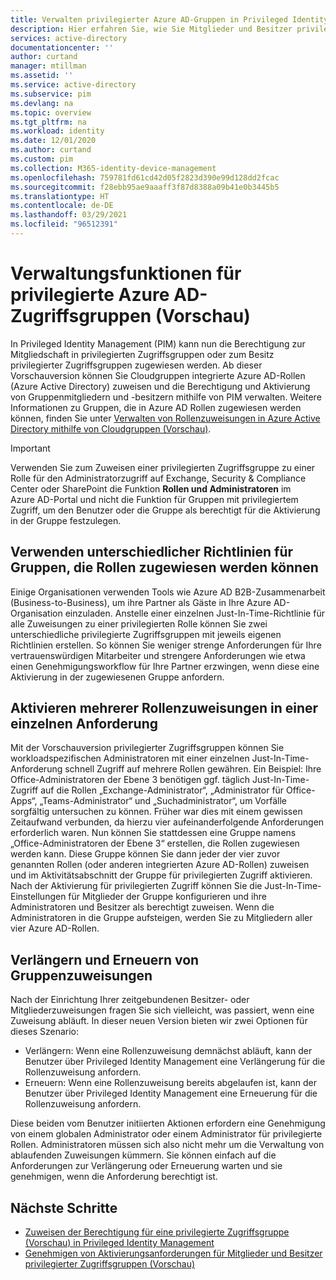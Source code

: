 ```yaml
---
title: Verwalten privilegierter Azure AD-Gruppen in Privileged Identity Management (PIM) | Microsoft-Dokumentation
description: Hier erfahren Sie, wie Sie Mitglieder und Besitzer privilegierter Zugriffsgruppen in Privileged Identity Management (PIM) verwalten.
services: active-directory
documentationcenter: ''
author: curtand
manager: mtillman
ms.assetid: ''
ms.service: active-directory
ms.subservice: pim
ms.devlang: na
ms.topic: overview
ms.tgt_pltfrm: na
ms.workload: identity
ms.date: 12/01/2020
ms.author: curtand
ms.custom: pim
ms.collection: M365-identity-device-management
ms.openlocfilehash: 759781fd61cd42d05f2823d390e99d128dd2fcac
ms.sourcegitcommit: f28ebb95ae9aaaff3f87d8388a09b41e0b3445b5
ms.translationtype: HT
ms.contentlocale: de-DE
ms.lasthandoff: 03/29/2021
ms.locfileid: "96512391"
---
```

# <a name="management-capabilities-for-privileged-access-azure-ad-groups-preview"></a>Verwaltungsfunktionen für privilegierte Azure AD-Zugriffsgruppen (Vorschau)

In Privileged Identity Management (PIM) kann nun die Berechtigung zur Mitgliedschaft in privilegierten Zugriffsgruppen oder zum Besitz privilegierter Zugriffsgruppen zugewiesen werden. Ab dieser Vorschauversion können Sie Cloudgruppen integrierte Azure AD-Rollen (Azure Active Directory) zuweisen und die Berechtigung und Aktivierung von Gruppenmitgliedern und -besitzern mithilfe von PIM verwalten. Weitere Informationen zu Gruppen, die in Azure AD Rollen zugewiesen werden können, finden Sie unter [Verwalten von Rollenzuweisungen in Azure Active Directory mithilfe von Cloudgruppen (Vorschau)](../roles/groups-concept.md).

>[!Important]
> Verwenden Sie zum Zuweisen einer privilegierten Zugriffsgruppe zu einer Rolle für den Administratorzugriff auf Exchange, Security & Compliance Center oder SharePoint die Funktion **Rollen und Administratoren** im Azure AD-Portal und nicht die Funktion für Gruppen mit privilegiertem Zugriff, um den Benutzer oder die Gruppe als berechtigt für die Aktivierung in der Gruppe festzulegen.

## <a name="require-different-policies-for-each-role-assignable-group"></a>Verwenden unterschiedlicher Richtlinien für Gruppen, die Rollen zugewiesen werden können

Einige Organisationen verwenden Tools wie Azure AD B2B-Zusammenarbeit (Business-to-Business), um ihre Partner als Gäste in Ihre Azure AD-Organisation einzuladen. Anstelle einer einzelnen Just-In-Time-Richtlinie für alle Zuweisungen zu einer privilegierten Rolle können Sie zwei unterschiedliche privilegierte Zugriffsgruppen mit jeweils eigenen Richtlinien erstellen. So können Sie weniger strenge Anforderungen für Ihre vertrauenswürdigen Mitarbeiter und strengere Anforderungen wie etwa einen Genehmigungsworkflow für Ihre Partner erzwingen, wenn diese eine Aktivierung in der zugewiesenen Gruppe anfordern.

## <a name="activate-multiple-role-assignments-in-a-single-request"></a>Aktivieren mehrerer Rollenzuweisungen in einer einzelnen Anforderung

Mit der Vorschauversion privilegierter Zugriffsgruppen können Sie workloadspezifischen Administratoren mit einer einzelnen Just-In-Time-Anforderung schnell Zugriff auf mehrere Rollen gewähren. Ein Beispiel: Ihre Office-Administratoren der Ebene 3 benötigen ggf. täglich Just-In-Time-Zugriff auf die Rollen „Exchange-Administrator“, „Administrator für Office-Apps“, „Teams-Administrator“ und „Suchadministrator“, um Vorfälle sorgfältig untersuchen zu können. Früher war dies mit einem gewissen Zeitaufwand verbunden, da hierzu vier aufeinanderfolgende Anforderungen erforderlich waren. Nun können Sie stattdessen eine Gruppe namens „Office-Administratoren der Ebene 3“ erstellen, die Rollen zugewiesen werden kann. Diese Gruppe können Sie dann jeder der vier zuvor genannten Rollen (oder anderen integrierten Azure AD-Rollen) zuweisen und im Aktivitätsabschnitt der Gruppe für privilegierten Zugriff aktivieren. Nach der Aktivierung für privilegierten Zugriff können Sie die Just-In-Time-Einstellungen für Mitglieder der Gruppe konfigurieren und ihre Administratoren und Besitzer als berechtigt zuweisen. Wenn die Administratoren in die Gruppe aufsteigen, werden Sie zu Mitgliedern aller vier Azure AD-Rollen.

## <a name="extend-and-renew-group-assignments"></a>Verlängern und Erneuern von Gruppenzuweisungen

Nach der Einrichtung Ihrer zeitgebundenen Besitzer- oder Mitgliederzuweisungen fragen Sie sich vielleicht, was passiert, wenn eine Zuweisung abläuft. In dieser neuen Version bieten wir zwei Optionen für dieses Szenario:

- Verlängern: Wenn eine Rollenzuweisung demnächst abläuft, kann der Benutzer über Privileged Identity Management eine Verlängerung für die Rollenzuweisung anfordern.
- Erneuern: Wenn eine Rollenzuweisung bereits abgelaufen ist, kann der Benutzer über Privileged Identity Management eine Erneuerung für die Rollenzuweisung anfordern.

Diese beiden vom Benutzer initiierten Aktionen erfordern eine Genehmigung von einem globalen Administrator oder einem Administrator für privilegierte Rollen. Administratoren müssen sich also nicht mehr um die Verwaltung von ablaufenden Zuweisungen kümmern. Sie können einfach auf die Anforderungen zur Verlängerung oder Erneuerung warten und sie genehmigen, wenn die Anforderung berechtigt ist.

## <a name="next-steps"></a>Nächste Schritte

- [Zuweisen der Berechtigung für eine privilegierte Zugriffsgruppe (Vorschau) in Privileged Identity Management](groups-assign-member-owner.md)
- [Genehmigen von Aktivierungsanforderungen für Mitglieder und Besitzer privilegierter Zugriffsgruppen (Vorschau)](groups-approval-workflow.md)
